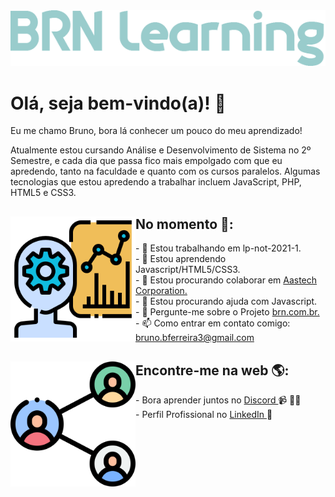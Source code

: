 <img src="images/logo-learning.png" alt="logo brn-learning">


<h1>Olá, seja bem-vindo(a)! 👋 </h1>
<p>Eu me chamo Bruno, bora lá conhecer um pouco do meu aprendizado!</p>

<p>Atualmente estou cursando Análise e Desenvolvimento de Sistema no 2º Semestre, e cada dia que passa fico mais empolgado com que eu apredendo, tanto na faculdade e quanto com os cursos paralelos. Algumas tecnologias que estou apredendo a trabalhar incluem JavaScript, PHP, HTML5 e CSS3. </p>


## No momento 🔧:<img align = "left" width = "200" height = "200" src = "images/producao.png">

<p>- 🔭 Estou trabalhando em lp-not-2021-1.<br>
- 🌱 Estou aprendendo Javascript/HTML5/CSS3.<br>
- 👯 Estou procurando colaborar em <a href="https://github.com/brn-borges/aatstech-corporation">Aastech Corporation.</a><br>
- 🤔 Estou procurando ajuda com Javascript.<br>
- 💬 Pergunte-me sobre o Projeto <a href="https://github.com/brn-borges/brn.com.br">brn.com.br.</a><br>
- 📫 Como entrar em contato comigo: <a href="mailto:bruno.bferreira3@gmail.com">bruno.bferreira3@gmail.com</a></p>


## Encontre-me na web 🌎: <img align = "left" width = "200" height = "200" src = "images/compartilhar.png"> </a>
<p>- Bora aprender juntos no <a href="https://discord.com/channels/@brnborges#4591"> Discord </a> 📹 ✍🏾<br>
- Perfil Profissional no <a href="https://www.linkedin.com/in/brn-borges/"> LinkedIn </a> 💼</p>
